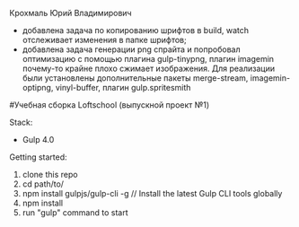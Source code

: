 Крохмаль Юрий Владимирович

- добавлена задача по копированию шрифтов в build, watch отслеживает изменения в папке шрифтов;
- добавлена задача генерации png спрайта и попробовал оптимизацию с помощью плагина gulp-tinypng, плагин imagemin почему-то крайне плохо сжимает изображения. Для реализации были установлены дополнительные пакеты merge-stream, imagemin-optipng, vinyl-buffer, плагин gulp.spritesmith




#Учебная сборка Loftschool (выпускной проект №1) 

Stack:
 - Gulp 4.0
 
Getting started:

1. clone this repo
2. cd path/to/
3. npm install gulpjs/gulp-cli -g  // Install the latest Gulp CLI tools globally
4. npm install
6. run "gulp" command to start
